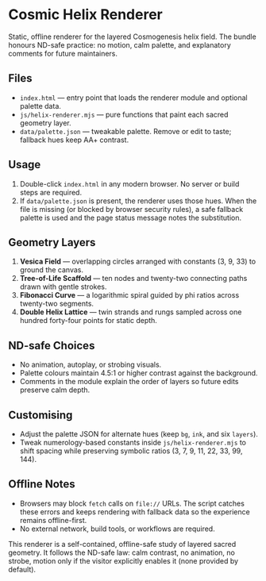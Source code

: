 # Cosmic Helix Renderer

Static, offline renderer for the layered Cosmogenesis helix field. The bundle honours ND-safe practice: no motion, calm palette, and explanatory comments for future maintainers.

## Files
- `index.html` — entry point that loads the renderer module and optional palette data.
- `js/helix-renderer.mjs` — pure functions that paint each sacred geometry layer.
- `data/palette.json` — tweakable palette. Remove or edit to taste; fallback hues keep AA+ contrast.

## Usage
1. Double-click `index.html` in any modern browser. No server or build steps are required.
2. If `data/palette.json` is present, the renderer uses those hues. When the file is missing (or blocked by browser security rules), a safe fallback palette is used and the page status message notes the substitution.

## Geometry Layers
1. **Vesica Field** — overlapping circles arranged with constants (3, 9, 33) to ground the canvas.
2. **Tree-of-Life Scaffold** — ten nodes and twenty-two connecting paths drawn with gentle strokes.
3. **Fibonacci Curve** — a logarithmic spiral guided by phi ratios across twenty-two segments.
4. **Double Helix Lattice** — twin strands and rungs sampled across one hundred forty-four points for static depth.

## ND-safe Choices
- No animation, autoplay, or strobing visuals.
- Palette colours maintain 4.5:1 or higher contrast against the background.
- Comments in the module explain the order of layers so future edits preserve calm depth.

## Customising
- Adjust the palette JSON for alternate hues (keep `bg`, `ink`, and six `layers`).
- Tweak numerology-based constants inside `js/helix-renderer.mjs` to shift spacing while preserving symbolic ratios (3, 7, 9, 11, 22, 33, 99, 144).

## Offline Notes
- Browsers may block `fetch` calls on `file://` URLs. The script catches these errors and keeps rendering with fallback data so the experience remains offline-first.
- No external network, build tools, or workflows are required.

This renderer is a self-contained, offline-safe study of layered sacred geometry. It follows the ND-safe law: calm contrast, no animation, no strobe, motion only if the visitor explicitly enables it (none provided by default).
